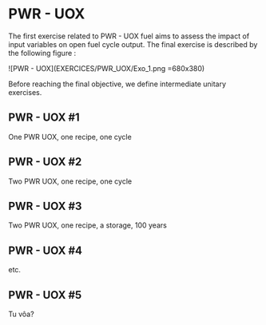 
# PWR - UOX


The first exercise related to PWR - UOX fuel aims to assess the impact of input variables on open fuel cycle output. The final exercise is described by the following figure : 

![PWR - UOX](EXERCICES/PWR_UOX/Exo_1.png =680x380)

Before reaching the final objective, we define intermediate unitary exercises.

## PWR - UOX #1

One PWR UOX, one recipe, one cycle

## PWR - UOX #2

Two PWR UOX, one recipe, one cycle

## PWR - UOX #3

Two PWR UOX, one recipe, a storage, 100 years

## PWR - UOX #4

etc.

## PWR - UOX #5

Tu vôa?
